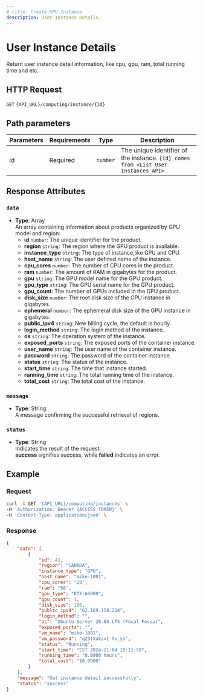 ```yaml
---
# title: Create GPU Instance
description: User Instance Details.
---
```


# User Instance Details

Return user instance detail information, like cpu, gpu, ram, total running time and etc.

## HTTP Request

`GET` `{API_URL}/computing/instance/{id}`

## Path parameters

| Parameters     | Requirements      | Type       | Description      |
|---------------|--------------------|----------------|----------------|
| id      | Required    | `number`       | The unique identifier of the instance. `{id} comes from <List User Instances API>` |

## Response Attributes

### `data`

- **Type**: Array  
  An array containing information about products organized by GPU model and region:
  - **id** `number`: The unique identifier for the product.
  - **region** `string`: The region where the GPU product is available.
  - **instance_type** `string`: The type of instance,like GPU and CPU.
  - **host_name** `string`: The user defined name of the instance.
  - **cpu_cores** `number`: The number of CPU cores in the product.
  - **ram** `number`: The amount of RAM in gigabytes for the product.
  - **gpu** `string`: The GPU model name for the GPU product.
  - **gpu_type** `string`: The GPU serial name for the GPU product.
  - **gpu_count**: The number of GPUs included in the GPU product.
  - **disk_size** `number`: The root disk size of the GPU instance in gigabytes.
  - **ephemeral** `number`: The ephemeral disk size of the GPU instance in gigabytes.
  - **public_ipv4** `string`: New billing cycle, the default is hourly.
  - **login_method** `string`: The login method of the instance.
  - **os** `string`: The operation system of the instance.
  - **exposed_ports** `string`: The exposed ports of the container instance.
  - **user_name** `string`: The user name of the container instance.
  - **password** `string`: The password of the container instance.
  - **status** `string`: The status of the instance.
  - **start_time** `string`: The time that instance started.
  - **running_time** `string`: The total running time of the instance.
  - **total_cost** `string`: The total cost of the instance.

### `message`

- **Type**: String  
  A message confirming the successful retrieval of regions.

### `status`

- **Type**: String  
  Indicates the result of the request.  
  **success** signifies success, while **failed** indicates an error.

## Example

### Request

```bash
curl -X GET '{API_URL}/computing/instances' \
-H 'Authorization: Bearer {ACCESS_TOKEN}' \
-H 'Content-Type: application/json' \

```

### Response

```json
{
    "data": [
        {
            "id": 41,
            "region": "CANADA",
            "instance_type": "GPU",
            "host_name": "mike-1001",
            "cpu_cores": "28",
            "ram": "58",
            "gpu_type": "RTX-A6000",
            "gpu_count": 1,
            "disk_size": 100,
            "public_ipv4": "62.169.158.214",
            "login_method": "",
            "os": "Ubuntu Server 20.04 LTS (Focal Fossa)",
            "exposed_ports": "",
            "vm_name": "mike-1001",
            "vm_password": "qZ3!Xukz=I-Xv_ya",
            "status": "Running",
            "start_time": "EST 2024-11-04 10:11:50",
            "running_time": "0.0000 hours",
            "total_cost": "$0.0000"
        }
    ],
    "message": "Get instance detail successfully",
    "status": "success"
}

```
